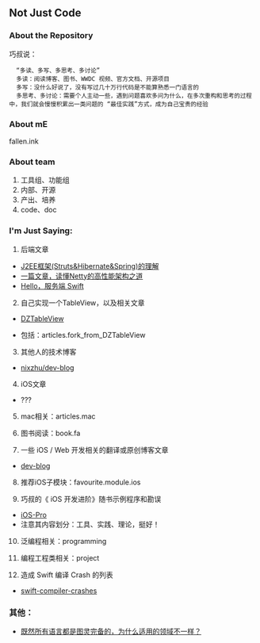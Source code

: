 ## Not Just Code

### About the Repository

巧叔说：

      “多读、多写、多思考、多讨论”
      多读：阅读博客、图书、WWDC 视频、官方文档、开源项目
      多写：没什么好说了，没有写过几十万行代码是不能算熟悉一门语言的
      多思考、多讨论：需要个人主动一些，遇到问题喜欢多问为什么，在多次重构和思考的过程中，我们就会慢慢积累出一类问题的 “最佳实践”方式，成为自己宝贵的经验

### About mE

fallen.ink

### About team

1. 工具组、功能组
2. 内部、开源
3. 产出、培养
4. code、doc

### I'm Just Saying:

1. 后端文章
  * [J2EE框架(Struts&Hibernate&Spring)的理解](https://github.com/BinaryArtists/not-just-code/blob/master/backend/j2ee.md)
  * [一篇文章，读懂Netty的高性能架构之道](https://github.com/BinaryArtists/not-just-code/blob/master/backend/netty.md)
  * [Hello，服务端 Swift](https://github.com/BinaryArtists/not-just-code/blob/master/backend/swift-demo.md)

2. 自己实现一个TableView，以及相关文章
  * [DZTableView](https://github.com/yishuiliunian/DZTableView/tree/37236d7be600b9e146bddc49ee2f13e3090375ab)

  * 包括：articles.fork_from_DZTableView

3. 其他人的技术博客
  * [nixzhu/dev-blog](https://github.com/nixzhu/dev-blog/tree/db5dff60c667d4f0f3ffc0a7cf8b7aa8c1d89a85)

4. iOS文章
  * ???

5. mac相关：articles.mac

6. 图书阅读：book.fa

7. 一些 iOS / Web 开发相关的翻译或原创博客文章
  * [dev-blog](https://github.com/nixzhu/dev-blog/tree/db5dff60c667d4f0f3ffc0a7cf8b7aa8c1d89a85)

8. 推荐iOS子模块：favourite.module.ios

9. 巧叔的《 iOS 开发进阶》随书示例程序和勘误
  * [iOS-Pro](https://github.com/tangqiaoboy/iOS-Pro/tree/a53bf631aad30a9d870acfaf4ee082b240d14bff)
  * 注意其内容划分：工具、实践、理论，挺好！

10. 泛编程相关：programming

11. 编程工程类相关：project

12. 造成 Swift 编译 Crash 的列表
  * [swift-compiler-crashes](https://github.com/practicalswift/swift-compiler-crashes/tree/cfa24e7cd7d76483241b4da6b7ae25433e3dfab4)


### 其他：

* [既然所有语言都是图灵完备的，为什么适用的领域不一样？](http://www.zhihu.com/question/23457627)
